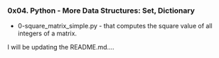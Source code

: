 ### 0x04. Python - More Data Structures: Set, Dictionary

- 0-square_matrix_simple.py - that computes the square value of all integers of a matrix.


I will be updating the README.md....